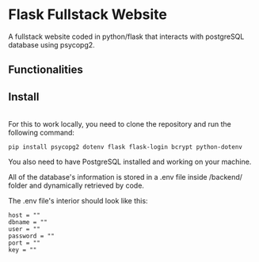 # Flask Fullstack Website
A fullstack website coded in python/flask that interacts with postgreSQL database using psycopg2.

## Functionalities

## Install
<br>
For this to work locally, you need to clone the repository and run the following command:

<br>

```
pip install psycopg2 dotenv flask flask-login bcrypt python-dotenv
```

You also need to have PostgreSQL installed and working on your machine. 

All of the database's information is stored in a .env file inside /backend/ folder and dynamically retrieved by code.

The .env file's interior should look like this:

```
host = ""
dbname = ""
user = ""
password = ""
port = ""
key = ""
```